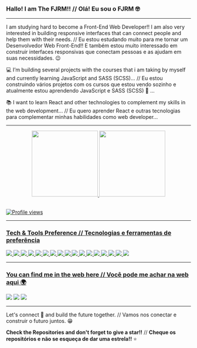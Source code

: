 ### Hallo! I am The FJRM!! // Olá! Eu sou o FJRM 🤓

---

I am studying hard to become a Front-End Web Developer!! I am also very interested in building responsive interfaces that can connect people and help them with their needs. // Eu estou estudando muito para me tornar um Desenvolvedor Web Front-End!! E também estou muito interessado em construir interfaces responsivas que conectam pessoas e as ajudam em suas necessidades. :wink:
 
 💻 I’m building several projects with the courses that i am taking by myself and currently learning JavaScript and SASS (SCSS)... // Eu estou construindo vários projetos com os cursos que estou vendo sozinho e atualmente estou aprendendo JavaScript e SASS (SCSS) 🌱 ...
 
 :books: I want to learn React and other technologies to complement my skills in the web development... // Eu quero aprender React e outras tecnologias para complementar minhas habilidades como web developer...

---

<div align="center">
  <a href="https://github.com/thefjrm">
  <img height="180em" src="https://github-readme-stats.vercel.app/api?username=thefjrm&show_icons=true&theme=aura&include_all_commits=true&count_private=true"/>
  <img height="180em" src="https://github-readme-stats.vercel.app/api/top-langs/?username=thefjrm&layout=compact&langs_count=7&theme=aura"/>
</div>
 
 <br>
 
![Profile views](https://gpvc.arturio.dev/thefjrm)

---

### Tech & Tools Preference // Tecnologias e ferramentas de preferência

<img src = "https://img.shields.io/badge/HTML-239120?style=for-the-badge&logo=html5&logoColor=white" />
<img src = "https://img.shields.io/badge/CSS-239120?&style=for-the-badge&logo=css3&logoColor=white" />
<img src = "https://img.shields.io/badge/JavaScript-F7DF1E?style=for-the-badge&logo=javascript&logoColor=black" />
<img src = "https://img.shields.io/badge/Bootstrap-563D7C?style=for-the-badge&logo=bootstrap&logoColor=white" />
<img src = "https://img.shields.io/badge/Sass-CC6699?style=for-the-badge&logo=sass&logoColor=white" />
<img src = "https://img.shields.io/badge/jQuery-0769AD?style=for-the-badge&logo=jquery&logoColor=white" />
<img src = "https://img.shields.io/badge/express.js-%23404d59.svg?style=for-the-badge&logo=express&logoColor=%2361DAFB" />
<img src = "https://img.shields.io/badge/React-20232A?style=for-the-badge&logo=react&logoColor=61DAFB" />
<img src = "https://img.shields.io/badge/git-%23F05033.svg?style=for-the-badge&logo=git&logoColor=white" />
<img src = "https://img.shields.io/badge/github-%23121011.svg?style=for-the-badge&logo=github&logoColor=white" />
<img src = "https://img.shields.io/badge/Visual%20Studio%20Code-0078d7.svg?style=for-the-badge&logo=visual-studio-code&logoColor=white" />
<img src = "https://img.shields.io/badge/netlify-%23000000.svg?style=for-the-badge&logo=netlify&logoColor=#00C7B7" />
<img src = "https://img.shields.io/badge/heroku-%23430098.svg?style=for-the-badge&logo=heroku&logoColor=white" />
<img src = "https://img.shields.io/badge/NPM-%23000000.svg?style=for-the-badge&logo=npm&logoColor=white" />
<img src = "https://img.shields.io/badge/node.js-6DA55F?style=for-the-badge&logo=node.js&logoColor=white" />
<img src = "https://img.shields.io/badge/Adobe%20XD-470137?style=for-the-badge&logo=Adobe%20XD&logoColor=#FF61F6" />
<img src = "https://img.shields.io/badge/figma-%23F24E1E.svg?style=for-the-badge&logo=figma&logoColor=white" />

---

### You can find me in the web here // Você pode me achar na web aqui 🌍
<a href = "mailto:felipemartinsplayernet@gmail.com" target = "_blank"><img src="https://img.shields.io/badge/Gmail-D14836?style=for-the-badge&logo=gmail&logoColor=white" /></a>
<a href = "https://www.instagram.com.br/thefjrm" target = "_blank"><img src="https://img.shields.io/badge/Instagram-E4405F?style=for-the-badge&logo=instagram&logoColor=white" /></a>
<a href = "https://www.linkedin.com.br/thefjrm" target = "_blank"><img src="https://img.shields.io/badge/LinkedIn-0077B5?style=for-the-badge&logo=linkedin&logoColor=white" /></a>

---

Let's connect 👨 and build the future together. // Vamos nos conectar e construir o futuro juntos. 😁

**Check the Repositories and don't forget to give a star!!** // **Cheque os repositórios e não se esqueça de dar uma estrela!!** ⭐
